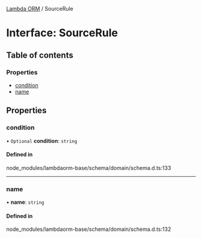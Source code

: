 [Lambda ORM](../README.md) / SourceRule

# Interface: SourceRule

## Table of contents

### Properties

- [condition](SourceRule.md#condition)
- [name](SourceRule.md#name)

## Properties

### condition

• `Optional` **condition**: `string`

#### Defined in

node_modules/lambdaorm-base/schema/domain/schema.d.ts:133

___

### name

• **name**: `string`

#### Defined in

node_modules/lambdaorm-base/schema/domain/schema.d.ts:132
